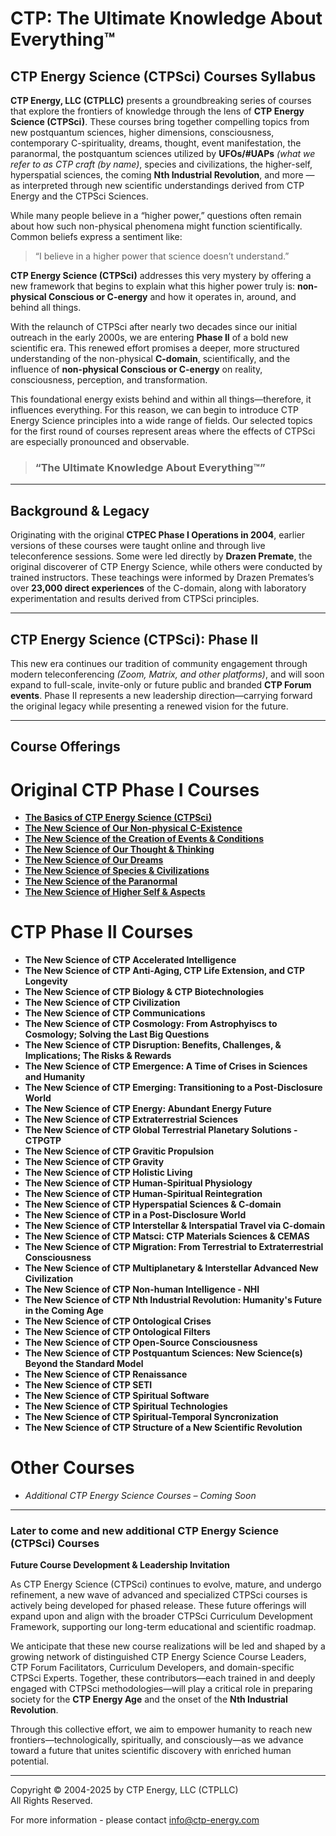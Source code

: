 # CTP: The Ultimate Knowledge About Everything™  
## CTP Energy Science (CTPSci) Courses Syllabus  

**CTP Energy, LLC (CTPLLC)** presents a groundbreaking series of courses that explore the frontiers of knowledge through the lens of **CTP Energy Science (CTPSci)**. These courses bring together compelling topics from new postquantum sciences, higher dimensions, consciousness, contemporary C-spirituality, dreams, thought, event manifestation, the paranormal, the postquantum sciences utilized by **UFOs/#UAPs** *(what we refer to as CTP craft (by name)*, species and civilizations, the higher-self, hyperspatial sciences, the coming **Nth Industrial Revolution**, and more — as interpreted through new scientific understandings derived from CTP Energy and the CTPSci Sciences.

While many people believe in a “higher power,” questions often remain about how such non-physical phenomena might function scientifically. Common beliefs express a sentiment like:  
> “I believe in a higher power that science doesn’t understand.”

**CTP Energy Science (CTPSci)** addresses this very mystery by offering a new framework that begins to explain what this higher power truly is: **non-physical Conscious or C-energy** and how it operates in, around, and behind all things.

With the relaunch of CTPSci after nearly two decades since our initial outreach in the early 2000s, we are entering **Phase II** of a bold new scientific era. This renewed effort promises a deeper, more structured understanding of the non-physical **C-domain**, scientifically, and the influence of **non-physical Conscious or C-energy** on reality, consciousness, perception, and transformation.

This foundational energy exists behind and within all things—therefore, it influences everything. For this reason, we can begin to introduce CTP Energy Science principles into a wide range of fields. Our selected topics for the first round of courses represent areas where the effects of CTPSci are especially pronounced and observable.

> ### “The Ultimate Knowledge About Everything™”

---

## Background & Legacy

Originating with the original **CTPEC Phase I Operations in 2004**, earlier versions of these courses were taught online and through live teleconference sessions. Some were led directly by **Drazen Premate**, the original discoverer of CTP Energy Science, while others were conducted by trained instructors. These teachings were informed by Drazen Premates’s over **23,000 direct experiences** of the C-domain, along with laboratory experimentation and results derived from CTPSci principles.

---

## CTP Energy Science (CTPSci): Phase II

This new era continues our tradition of community engagement through modern teleconferencing *(Zoom, Matrix, and other platforms)*, and will soon expand to full-scale, invite-only or future public and branded **CTP Forum events**. Phase II represents a new leadership direction—carrying forward the original legacy while presenting a renewed vision for the future.

---

## Course Offerings

# Original CTP Phase I Courses
- [**The Basics of CTP Energy Science (CTPSci)**](https://github.com/ctp-eos/ctp-sci-courses/blob/main/01%3A%20The%20Basics%20of%20CTP%20Energy%20Science%20(CTPSci)/The%20Basics%20of%20CTP%20Energy%20Science%20(CTPSci).md)<br>
- [**The New Science of Our Non-physical C-Existence**](https://github.com/ctp-eos/ctp-sci-courses/blob/main/02:%20The%20New%20Science%20of%20Our%20Non-physical%20C-Existence/The%20New%20Science%20of%20Our%20Non-physical%20C-Existence.md)<br>
- [**The New Science of the Creation of Events & Conditions**](https://github.com/ctp-eos/ctp-sci-courses/blob/main/03%3A%20The%20New%20Science%20of%20the%20Creation%20of%20Events%20%26%20Conditions/The%20New%20Science%20of%20the%20Creation%20of%20Events%20%26%20Conditions.md)<br>
- [**The New Science of Our Thought & Thinking**](https://github.com/ctp-eos/ctp-sci-courses/blob/main/04%3A%20The%20New%20Science%20of%20Our%20Thought%20%26%20Thinking/The%20New%20Science%20of%20Our%20Thought%20%26%20Thinking.md)<br>
- [**The New Science of Our Dreams**](https://github.com/ctp-eos/ctp-sci-courses/blob/main/05%3A%20The%20New%20Science%20of%20Our%20Dreams/The%20New%20Science%20of%20Our%20Dreams.md)<br>
- [**The New Science of Species & Civilizations**](https://github.com/ctp-eos/ctp-sci-courses/blob/main/06%3A%20The%20New%20Science%20of%20Species%20%26%20Civilizations/The%20New%20Science%20of%20Species%20%26%20Civilizations.md)<br>
- [**The New Science of the Paranormal**](https://github.com/ctp-eos/ctp-sci-courses/blob/main/07%3A%20The%20New%20Science%20of%20the%20Paranormal/07%3A%20The%20New%20Science%20of%20the%20Paranormal.md)<br>
- [**The New Science of Higher Self & Aspects**](https://github.com/ctp-eos/ctp-sci-courses/blob/main/08%3A%20The%20New%20Science%20of%20Higher%20Self%20%26%20Aspects/The%20New%20Science%20of%20Higher%20Self%20%26%20Aspects.md)<br>

# CTP Phase II Courses
- **The New Science of CTP Accelerated Intelligence**<br>
- **The New Science of CTP Anti-Aging, CTP Life Extension, and CTP Longevity**<br>
- **The New Science of CTP Biology & CTP Biotechnologies**<br>
- **The New Science of CTP Civilization**<br>
- **The New Science of CTP Communications**<br>
- **The New Science of CTP Cosmology: From Astrophyiscs to Cosmology; Solving the Last Big Questions**<br>
- **The New Science of CTP Disruption: Benefits, Challenges, & Implications; The Risks & Rewards**<br>
- **The New Science of CTP Emergence: A Time of Crises in Sciences and Humanity**<br>
- **The New Science of CTP Emerging: Transitioning to a Post-Disclosure World**<br>
- **The New Science of CTP Energy: Abundant Energy Future**<br>
- **The New Science of CTP Extraterrestrial Sciences**<br>
- **The New Science of CTP Global Terrestrial Planetary Solutions - CTPGTP**<br>
- **The New Science of CTP Gravitic Propulsion**<br>
- **The New Science of CTP Gravity**<br>
- **The New Science of CTP Holistic Living**<br>
- **The New Science of CTP Human-Spiritual Physiology**<br>
- **The New Science of CTP Human-Spiritual Reintegration**<br>
- **The New Science of CTP Hyperspatial Sciences & C-domain**<br>
- **The New Science of CTP in a Post-Disclosure World**<br>
- **The New Science of CTP Interstellar & Interspatial Travel via C-domain**<br>
- **The New Science of CTP Matsci: CTP Materials Sciences & CEMAS**<br>
- **The New Science of CTP Migration: From Terrestrial to Extraterrestrial Consciousness**<br>
- **The New Science of CTP Multiplanetary & Interstellar Advanced New Civilization**<br>
- **The New Science of CTP Non-human Intelligence - NHI**<br>
- **The New Science of CTP Nth Industrial Revolution: Humanity's Future in the Coming Age**<br>
- **The New Science of CTP Ontological Crises**<br>
- **The New Science of CTP Ontological Filters**<br>
- **The New Science of CTP Open-Source Consciousness**<br>
- **The New Science of CTP Postquantum Sciences: New Science(s) Beyond the Standard Model**<br>
- **The New Science of CTP Renaissance**<br>
- **The New Science of CTP SETI**<br>
- **The New Science of CTP Spiritual Software**<br>
- **The New Science of CTP Spiritual Technologies**<br>
- **The New Science of CTP Spiritual-Temporal Syncronization**<br>
- **The New Science of CTP Structure of a New Scientific Revolution**<br>

# Other Courses
- *Additional CTP Energy Science Courses – Coming Soon*

---

### Later to come and new additional CTP Energy Science (CTPSci) Courses 

**Future Course Development & Leadership Invitation**

As CTP Energy Science (CTPSci) continues to evolve, mature, and undergo refinement, a new wave of advanced and specialized CTPSci courses is actively being developed for phased release. These future offerings will expand upon and align with the broader CTPSci Curriculum Development Framework, supporting our long-term educational and scientific roadmap.

We anticipate that these new course realizations will be led and shaped by a growing network of distinguished CTP Energy Science Course Leaders, CTP Forum Facilitators, Curriculum Developers, and domain-specific CTPSci Experts. Together, these contributors—each trained in and deeply engaged with CTPSci methodologies—will play a critical role in preparing society for the **CTP Energy Age** and the onset of the **Nth Industrial Revolution**.

Through this collective effort, we aim to empower humanity to reach new frontiers—technologically, spiritually, and consciously—as we advance toward a future that unites scientific discovery with enriched human potential.

---

Copyright © 2004-2025 by CTP Energy, LLC (CTPLLC)  
All Rights Reserved.  

For more information - please contact info@ctp-energy.com
